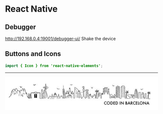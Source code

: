 # React Native

## Debugger

<http://192.168.0.4:19001/debugger-ui/>
Shake the device

## Buttons and Icons

```java
import { Icon } from 'react-native-elements';
```

---
<!-- Pit i Collons -->
<img src="https://raw.githubusercontent.com/leguim-repo/leguim-repo/master/img/codedinbcn.png" witdh="109px" alt="Coded in Barcelona"/>
